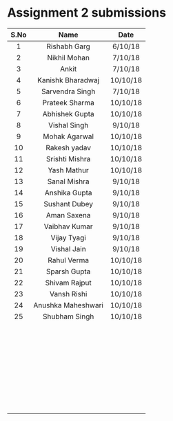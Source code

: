 # Assignment 2 submissions



| S.No |        Name        |   Date   |
| :--: | :----------------: | :------: |
|  1   |    Rishabh Garg    | 6/10/18  |
|  2   |    Nikhil Mohan    | 7/10/18  |
|  3   |       Ankit        | 7/10/18  |
|  4   | Kanishk Bharadwaj  | 10/10/18 |
|  5   |  Sarvendra Singh   | 7/10/18  |
|  6   |   Prateek Sharma   | 10/10/18 |
|  7   |   Abhishek Gupta   | 10/10/18 |
|  8   |    Vishal Singh    | 9/10/18  |
|  9   |   Mohak Agarwal    | 10/10/18 |
|  10  |    Rakesh yadav    | 10/10/18 |
|  11  |   Srishti Mishra   | 10/10/18 |
|  12  |    Yash Mathur     | 10/10/18 |
|  13  |    Sanal Mishra    | 9/10/18  |
|  14  |   Anshika Gupta    | 9/10/18  |
|  15  |   Sushant Dubey    | 9/10/18  |
|  16  |    Aman Saxena     | 9/10/18  |
|  17  |   Vaibhav Kumar    | 9/10/18  |
|  18  |    Vijay Tyagi     | 9/10/18  |
|  19  |    Vishal Jain     | 9/10/18  |
|  20  |    Rahul Verma     | 10/10/18 |
|  21  |    Sparsh Gupta    | 10/10/18 |
|  22  |   Shivam Rajput    | 10/10/18 |
|  23  |    Vansh Rishi     | 10/10/18 |
|  24  | Anushka Maheshwari | 10/10/18 |
|  25  |   Shubham Singh    | 10/10/18 |
|      |                    |          |
|      |                    |          |
|      |                    |          |
|      |                    |          |
|      |                    |          |
|      |                    |          |
|      |                    |          |
|      |                    |          |
|      |                    |          |
|      |                    |          |
|      |                    |          |
|      |                    |          |
|      |                    |          |
|      |                    |          |
|      |                    |          |
|      |                    |          |
|      |                    |          |
|      |                    |          |
|      |                    |          |
|      |                    |          |
|      |                    |          |
|      |                    |          |
|      |                    |          |
|      |                    |          |
|      |                    |          |
|      |                    |          |
|      |                    |          |
|      |                    |          |
|      |                    |          |
|      |                    |          |
|      |                    |          |
|      |                    |          |
|      |                    |          |
|      |                    |          |
|      |                    |          |

